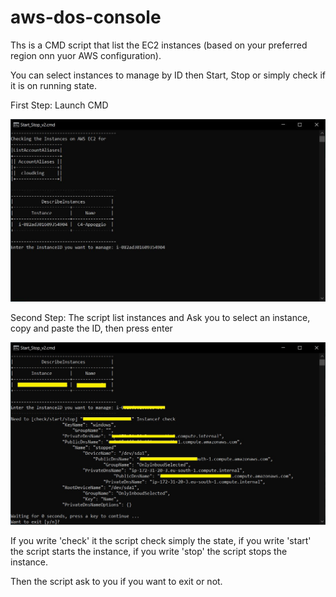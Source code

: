 # aws-dos-console

Ths is a CMD script that list the EC2 instances (based on your preferred region onn yuor AWS configuration).

You can select instances to manage by ID then Start, Stop or simply check if it is on running state.

First Step: Launch CMD

![Alt text](images/Start_Stop_v2.cmd.jpg?raw=true "Start / Stop Instances on CMD / Powershell")

Second Step: The script list instances and Ask you to select an instance, copy and paste the ID, then press enter

![Alt text](images/Start_Stop_v2.cmd_check.jpg?raw=true "Start / Stop Instances on CMD / Powershell ID instance")

If you write 'check' it the script check simply the state, 
if you write 'start' the script starts the instance, 
if you write 'stop' the script stops the instance.

Then the script ask to you if you want to exit or not.